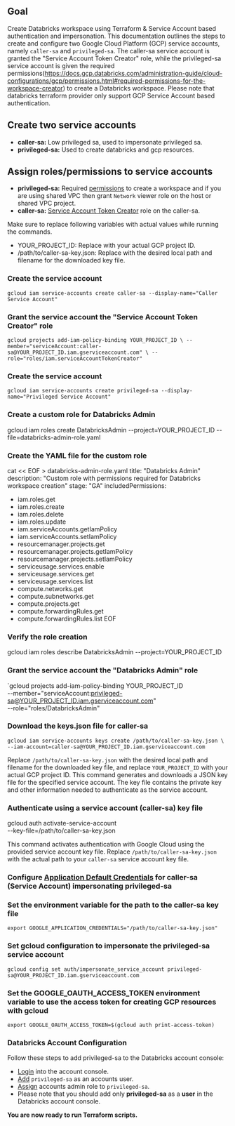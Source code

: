 ## Goal

Create Databricks workspace using Terraform & Service Account based authentication and impersonation.
This documentation outlines the steps to create and configure two Google Cloud Platform (GCP) service accounts, namely `caller-sa` and `privileged-sa`. The caller-sa service account is granted the "Service Account Token Creator" role, while the privileged-sa service account is given the required permissions(https://docs.gcp.databricks.com/administration-guide/cloud-configurations/gcp/permissions.html#required-permissions-for-the-workspace-creator) to create a Databricks workspace. Please note that databricks terraform provider only support GCP Service Account based authentication. 

## Create two service accounts

- **caller-sa:** Low privileged sa, used to impersonate privileged sa.
- **privileged-sa:** Used to create databricks and gcp resources.

## Assign roles/permissions to service accounts

- **privileged-sa:** Required [permissions](https://docs.gcp.databricks.com/administration-guide/cloud-configurations/gcp/permissions.html#required-permissions-for-the-workspace-creator) to create a workspace and if you are using shared VPC then grant `Network` viewer role on the host or shared VPC project.
- **caller-sa:** [Service Account Token Creator](https://cloud.google.com/iam/docs/understanding-roles#iam.serviceAccountTokenCreator) role on the caller-sa.

Make sure to replace following variables with actual values while running the commands.

- YOUR_PROJECT_ID: Replace with your actual GCP project ID.
- /path/to/caller-sa-key.json: Replace with the desired local path and filename for the downloaded key file.

### Create the service account

`gcloud iam service-accounts create caller-sa --display-name="Caller Service Account"`

### Grant the service account the "Service Account Token Creator" role
`gcloud projects add-iam-policy-binding YOUR_PROJECT_ID \
    --member="serviceAccount:caller-sa@YOUR_PROJECT_ID.iam.gserviceaccount.com" \
    --role="roles/iam.serviceAccountTokenCreator"`

### Create the service account
`gcloud iam service-accounts create privileged-sa --display-name="Privileged Service Account"`

### Create a custom role for Databricks Admin
gcloud iam roles create DatabricksAdmin --project=YOUR_PROJECT_ID --file=databricks-admin-role.yaml

### Create the YAML file for the custom role
cat << EOF > databricks-admin-role.yaml
title: "Databricks Admin"
description: "Custom role with permissions required for Databricks workspace creation"
stage: "GA"
includedPermissions:
- iam.roles.get
- iam.roles.create
- iam.roles.delete
- iam.roles.update
- iam.serviceAccounts.getIamPolicy
- iam.serviceAccounts.setIamPolicy
- resourcemanager.projects.get
- resourcemanager.projects.getIamPolicy
- resourcemanager.projects.setIamPolicy
- serviceusage.services.enable
- serviceusage.services.get
- serviceusage.services.list
- compute.networks.get
- compute.subnetworks.get
- compute.projects.get
- compute.forwardingRules.get
- compute.forwardingRules.list
EOF

### Verify the role creation
gcloud iam roles describe DatabricksAdmin --project=YOUR_PROJECT_ID


### Grant the service account the "Databricks Admin" role
`gcloud projects add-iam-policy-binding YOUR_PROJECT_ID \
    --member="serviceAccount:privileged-sa@YOUR_PROJECT_ID.iam.gserviceaccount.com" \
    --role="roles/DatabricksAdmin"

### Download the keys.json file for caller-sa
`gcloud iam service-accounts keys create /path/to/caller-sa-key.json \
    --iam-account=caller-sa@YOUR_PROJECT_ID.iam.gserviceaccount.com`

Replace `/path/to/caller-sa-key.json` with the desired local path and filename for the downloaded key file, and replace `YOUR_PROJECT_ID` with your actual GCP project ID. This command generates and downloads a JSON key file for the specified service account. The key file contains the private key and other information needed to authenticate as the service account.

### Authenticate using a service account (caller-sa) key file
gcloud auth activate-service-account \
    --key-file=/path/to/caller-sa-key.json

This command activates authentication with Google Cloud using the provided service account key file. Replace `/path/to/caller-sa-key.json` with the actual path to your `caller-sa` service account key file.


### Configure [Application Default Credentials](https://cloud.google.com/docs/authentication/provide-credentials-adc) for caller-sa (Service Account) impersonating privileged-sa

### Set the environment variable for the path to the caller-sa key file
`export GOOGLE_APPLICATION_CREDENTIALS="/path/to/caller-sa-key.json"`

### Set gcloud configuration to impersonate the privileged-sa service account
`gcloud config set auth/impersonate_service_account privileged-sa@YOUR_PROJECT_ID.iam.gserviceaccount.com`

### Set the GOOGLE_OAUTH_ACCESS_TOKEN environment variable to use the access token for creating GCP resources with gcloud
`export GOOGLE_OAUTH_ACCESS_TOKEN=$(gcloud auth print-access-token)`

### Databricks Account Configuration

Follow these steps to add privileged-sa to the Databricks account console:

- [Login](https://docs.gcp.databricks.com/administration-guide/users-groups/users.html#manage-users-in-your-account) into the account console.
- [Add](https://docs.gcp.databricks.com/administration-guide/users-groups/users.html#add-users-to-your-account-using-the-account-console)  `privileged-sa` as an accounts user.
- [Assign](https://docs.gcp.databricks.com/administration-guide/users-groups/users.html#assign-account-admin-roles-to-a-user) accounts admin role to `privileged-sa`.
- Please note that you should add only **privileged-sa** as a **user** in the Databricks account console.

**You are now ready to run Terraform scripts.**